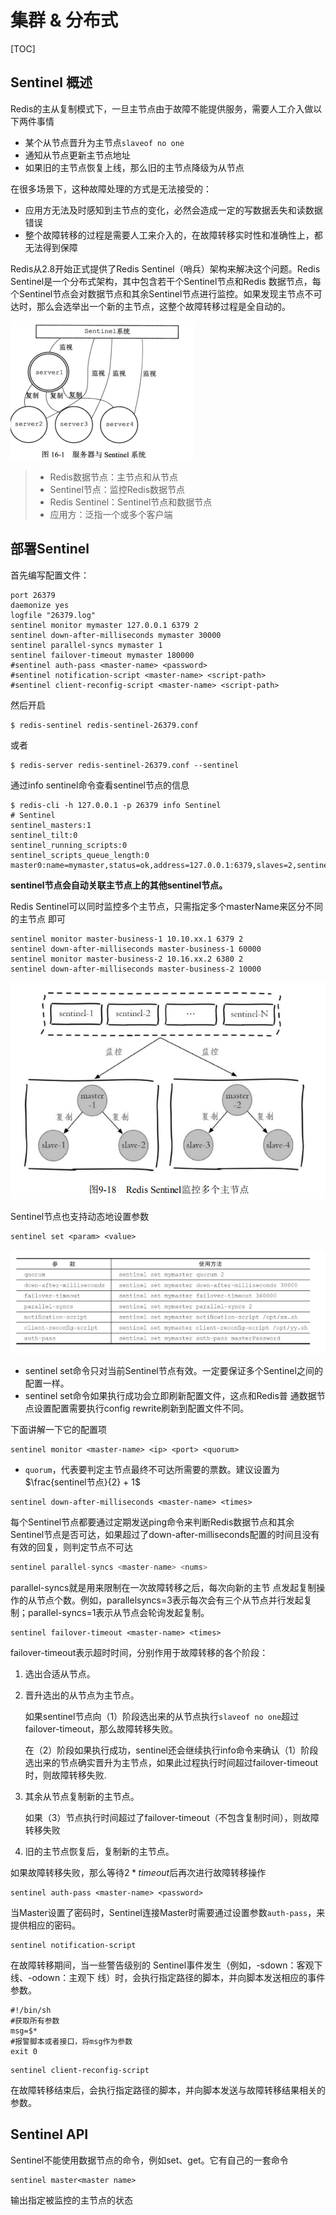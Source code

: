 # 集群 & 分布式

[TOC]

## Sentinel 概述

Redis的主从复制模式下，一旦主节点由于故障不能提供服务，需要人工介入做以下两件事情

- 某个从节点晋升为主节点`slaveof no one`
- 通知从节点更新主节点地址
- 如果旧的主节点恢复上线，那么旧的主节点降级为从节点



在很多场景下，这种故障处理的方式是无法接受的：

- 应用方无法及时感知到主节点的变化，必然会造成一定的写数据丢失和读数据错误
- 整个故障转移的过程是需要人工来介入的，在故障转移实时性和准确性上，都无法得到保障



Redis从2.8开始正式提供了Redis Sentinel（哨兵）架构来解决这个问题。Redis Sentinel是一个分布式架构，其中包含若干个Sentinel节点和Redis 数据节点，每个Sentinel节点会对数据节点和其余Sentinel节点进行监控。如果发现主节点不可达时，那么会选举出一个新的主节点，这整个故障转移过程是全自动的。

![image-20240115125219938](assets/image-20240115125219938.png)

> - Redis数据节点：主节点和从节点
> - Sentinel节点：监控Redis数据节点
> - Redis Sentinel：Sentinel节点和数据节点
> - 应用方：泛指一个或多个客户端









## 部署Sentinel

首先编写配置文件：

~~~
port 26379
daemonize yes
logfile "26379.log"
sentinel monitor mymaster 127.0.0.1 6379 2
sentinel down-after-milliseconds mymaster 30000
sentinel parallel-syncs mymaster 1
sentinel failover-timeout mymaster 180000
#sentinel auth-pass <master-name> <password>
#sentinel notification-script <master-name> <script-path>
#sentinel client-reconfig-script <master-name> <script-path>
~~~

然后开启

~~~shell
$ redis-sentinel redis-sentinel-26379.conf
~~~

或者

~~~shell
$ redis-server redis-sentinel-26379.conf --sentinel
~~~



通过info sentinel命令查看sentinel节点的信息

~~~shell
$ redis-cli -h 127.0.0.1 -p 26379 info Sentinel
# Sentinel
sentinel_masters:1
sentinel_tilt:0
sentinel_running_scripts:0
sentinel_scripts_queue_length:0
master0:name=mymaster,status=ok,address=127.0.0.1:6379,slaves=2,sentinels=3
~~~

**sentinel节点会自动关联主节点上的其他sentinel节点。**





Redis Sentinel可以同时监控多个主节点，只需指定多个masterName来区分不同的主节点 即可

~~~shell
sentinel monitor master-business-1 10.10.xx.1 6379 2
sentinel down-after-milliseconds master-business-1 60000
sentinel monitor master-business-2 10.16.xx.2 6380 2
sentinel down-after-milliseconds master-business-2 10000
~~~

![image-20240115131120384](assets/image-20240115131120384.png)



Sentinel节点也支持动态地设置参数

~~~shell
sentinel set <param> <value>
~~~

![image-20240115131213087](assets/image-20240115131213087.png)

- sentinel set命令只对当前Sentinel节点有效。一定要保证多个Sentinel之间的配置一样。
- sentinel set命令如果执行成功会立即刷新配置文件，这点和Redis普 通数据节点设置配置需要执行config rewrite刷新到配置文件不同。



下面讲解一下它的配置项

~~~
sentinel monitor <master-name> <ip> <port> <quorum>
~~~

- `quorum`，代表要判定主节点最终不可达所需要的票数。建议设置为 $\frac{sentinel节点}{2} + 1$



~~~
sentinel down-after-milliseconds <master-name> <times>
~~~

每个Sentinel节点都要通过定期发送ping命令来判断Redis数据节点和其余Sentinel节点是否可达，如果超过了down-after-milliseconds配置的时间且没有有效的回复，则判定节点不可达



~~~c
sentinel parallel-syncs <master-name> <nums>
~~~

parallel-syncs就是用来限制在一次故障转移之后，每次向新的主节 点发起复制操作的从节点个数。例如，parallelsyncs=3表示每次会有三个从节点并行发起复制；parallel-syncs=1表示从节点会轮询发起复制。



~~~
sentinel failover-timeout <master-name> <times>
~~~

failover-timeout表示超时时间，分别作用于故障转移的各个阶段：

1. 选出合适从节点。

2. 晋升选出的从节点为主节点。

   如果sentinel节点向（1）阶段选出来的从节点执行`slaveof no one`超过failover-timeout，那么故障转移失败。

   在（2）阶段如果执行成功，sentinel还会继续执行info命令来确认（1）阶段选出来的节点确实晋升为主节点，如果此过程执行时间超过failover-timeout时，则故障转移失败.

3. 其余从节点复制新的主节点。

   如果（3）节点执行时间超过了failover-timeout（不包含复制时间），则故障转移失败

4. 旧的主节点恢复后，复制新的主节点。

如果故障转移失败，那么等待$2 * timeout$后再次进行故障转移操作



~~~
sentinel auth-pass <master-name> <password>
~~~

当Master设置了密码时，Sentinel连接Master时需要通过设置参数`auth-pass`，来提供相应的密码。



~~~shell
sentinel notification-script
~~~

在故障转移期间，当一些警告级别的 Sentinel事件发生（例如，-sdown：客观下线、-odown：主观下 线）时，会执行指定路径的脚本，并向脚本发送相应的事件参数。

~~~shell
#!/bin/sh
#获取所有参数
msg=$*
#报警脚本或者接口，将msg作为参数
exit 0
~~~





~~~
sentinel client-reconfig-script
~~~

在故障转移结束后，会执行指定路径的脚本，并向脚本发送与故障转移结果相关的参数。



## Sentinel API



Sentinel不能使用数据节点的命令，例如set、get。它有自己的一套命令



~~~shell
sentinel master<master name>
~~~

输出指定被监控的主节点的状态



~~~shell

~~~


